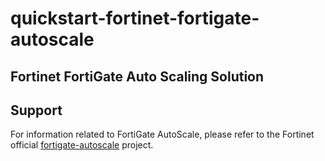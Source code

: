 # quickstart-fortinet-fortigate-autoscale

## Fortinet FortiGate Auto Scaling Solution


## Support
For information related to FortiGate AutoScale, please refer to the Fortinet official [fortigate-autoscale](https://github.com/fortinet/fortigate-autoscale) project.